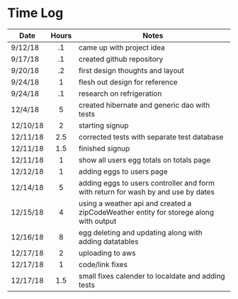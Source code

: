# Time Log
|Date|Hours|Notes|
|-------|:-----:|-----|
|9/12/18|  .1   |came up with project idea 
|9/17/18|  .1   |created github repository
|9/20/18|  .2   |first design thoughts and layout  
|9/24/18|   1   |flesh out design for reference
|9/24/18|  .1   |research on refrigeration 
|12/4/18|   5   |created hibernate and generic dao with tests
|12/10/18|   2  |starting signup
|12/11/18|  2.5    |corrected tests with separate test database
|12/11/18|   1.5   |finished signup
|12/11/18|  1   |show all users egg totals on totals page
|12/12/18|   1  |   adding eggs to users page 
|12/14/18|  5   |   adding eggs to users controller and form with return for wash by and use by dates
|12/15/18|   4  | using a weather api and created a zipCodeWeather entity for storege along with output
|12/16/18|    8  |egg deleting and updating along with adding datatables
12/17/18|   2 | uploading to aws
12/17/18|  1  | code/link fixes
12/17/18|  1.5  | small fixes calender to localdate and adding tests